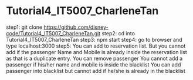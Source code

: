 # Tutorial4_IT5007_CharleneTan

step1: git clone https://github.com/disney-code/Tutorial4_IT5007_CharleneTan.git
step2: cd into Tutorial4_IT5007_CharleneTan
step3: npm start
step4: go to browser and type localhost:3000
step5: You can add to reservation list. But you cannot add if the passenger Name and Mobile is already inside the reservation list as that is a duplicate entry.
        You can remove passenger
        You cannot add a passenger if his/her name and mobile is inside the blacklist
         You can add passenger into blacklist but cannot add if he/she is already in the blacklist
